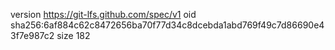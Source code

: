version https://git-lfs.github.com/spec/v1
oid sha256:6af884c62c8472656ba70f77d34c8dcebda1abd769f49c7d86690e43f7e987c2
size 182
